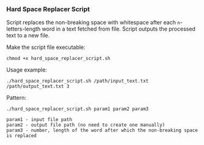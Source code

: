### Hard Space Replacer Script

Script replaces the non-breaking space with whitespace after each `n`-letters-length word in a text fetched from file. Script outputs the processed text to a new file.

Make the script file executable:

`chmod +x hard_space_replacer_script.sh`

Usage example:

`./hard_space_replacer_script.sh /path/input_text.txt /path/output_text.txt 3`

Pattern:

```
./hard_space_replacer_script.sh param1 param2 param3

param1 - input file path
param2 - output file path (no need to create one manually)
param3 - number, length of the word after which the non-breaking space is replaced

```

